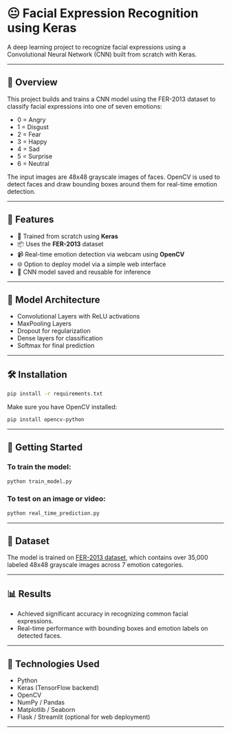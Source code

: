# 😐 Facial Expression Recognition using Keras

A deep learning project to recognize facial expressions using a Convolutional Neural Network (CNN) built from scratch with Keras.

---

## 📘 Overview

This project builds and trains a CNN model using the FER-2013 dataset to classify facial expressions into one of seven emotions:

- 0 = Angry  
- 1 = Disgust  
- 2 = Fear  
- 3 = Happy  
- 4 = Sad  
- 5 = Surprise  
- 6 = Neutral  

The input images are 48x48 grayscale images of faces. OpenCV is used to detect faces and draw bounding boxes around them for real-time emotion detection.

---

## 🚀 Features

- 🧠 Trained from scratch using **Keras**
- 📦 Uses the **FER-2013** dataset
- 📹 Real-time emotion detection via webcam using **OpenCV**
- 🌐 Option to deploy model via a simple web interface
- 💾 CNN model saved and reusable for inference

---

## 🧠 Model Architecture

- Convolutional Layers with ReLU activations
- MaxPooling Layers
- Dropout for regularization
- Dense layers for classification
- Softmax for final prediction

---

## 🛠️ Installation

```bash
pip install -r requirements.txt
```

Make sure you have OpenCV installed:

```bash
pip install opencv-python
```

---

## 🏁 Getting Started

### To train the model:

```bash
python train_model.py
```

### To test on an image or video:

```bash
python real_time_prediction.py
```

---

## 📂 Dataset

The model is trained on [FER-2013 dataset](https://www.kaggle.com/datasets/msambare/fer2013), which contains over 35,000 labeled 48x48 grayscale images across 7 emotion categories.

---

## 📊 Results

- Achieved significant accuracy in recognizing common facial expressions.
- Real-time performance with bounding boxes and emotion labels on detected faces.

---

## 🤖 Technologies Used

- Python
- Keras (TensorFlow backend)
- OpenCV
- NumPy / Pandas
- Matplotlib / Seaborn
- Flask / Streamlit (optional for web deployment)

---
